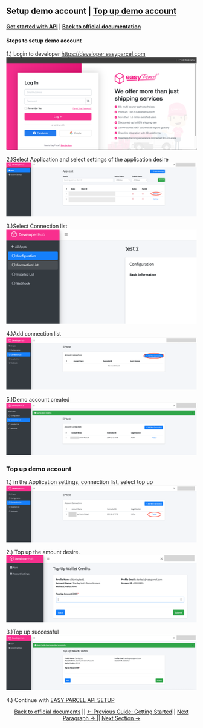 ## Setup demo account  | [Top up demo account](#Top-up-demo-account)

#### [Get started with API](1.get_started_with_easy_pracel_open_API.md) | [Back to official documentation](../README.md)

#### Steps to setup demo account
1.) Login to developer https://developer.easyparcel.com
![login_page.png](../Pictures/login_page.png)

2.)Select Application and select settings of the application desire
![selectappsettings.png](../Pictures/selectappsettings.png)

3.)Select Connection list
![selectconnectionlist.png](../Pictures/selectconnectionlist.png)

4.)Add connection list
![addconnection.png](../Pictures/addconnection.png)

5.)Demo account created
![AddConnection.png](../Pictures/demo_acc_success.png)

### Top up demo account
1.) in the Application settings, connection list, select top up
![Select_Connectionlisttopup.png](../Pictures/selectconnectionlisttopup.png)

2.) Top up the amount desire.
![TopUp.png](../Pictures/topup.png)

3.)Top up successful
![TopUpSuccess.png](../Pictures/topupsuccess.png)

4.) Continue with [EASY PARCEL API SETUP](get_started_with_easy_parcel_open_API.md)

<div align="center">

[Back to official documents](../README.md) ||
[← Previous Guide: Getting Started](../Guides/1.get_started_with_easy_parcel_open_API.md)||
[Next Paragraph → ](api-reference.md)||
[Next Section →](#configuration)

</div>
